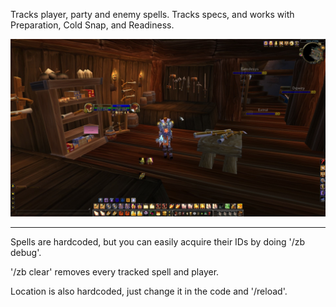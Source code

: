 Tracks player, party and enemy spells. Tracks specs, and works with Preparation, Cold Snap, and Readiness.

![ZakatziBar](https://github.com/gravenuance/ZakatziBar-3.3.5/blob/master/Screenshot.jpg)

---
Spells are hardcoded, but you can easily acquire their IDs by doing '/zb debug'.

'/zb clear' removes every tracked spell and player.

Location is also hardcoded, just change it in the code and '/reload'.

